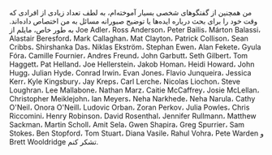 من همچنین از گفتگوهای شخصی بسیار آموخته‌ام، به لطف تعداد زیادی از افرادی که
وقت خود را برای بحث درباره ایده‌ها یا توضیح صبورانه مسائل به من اختصاص داده‌اند. به طور خاص، مایلم از
Joe Adler،
Ross Anderson،
Peter Bailis،
Márton Balassi،
Alastair Beresford،
Mark Callaghan،
Mat Clayton،
Patrick Collison،
Sean Cribbs،
Shirshanka Das،
Niklas Ekström،
Stephan Ewen،
Alan Fekete،
Gyula Fóra،
Camille Fournier،
Andres Freund،
John Garbutt،
Seth Gilbert،
Tom Haggett،
Pat Helland،
Joe Hellerstein،
Jakob Homan،
Heidi Howard،
John Hugg،
Julian Hyde،
Conrad Irwin،
Evan Jones،
Flavio Junqueira،
Jessica Kerr،
Kyle Kingsbury،
Jay Kreps،
Carl Lerche،
Nicolas Liochon،
Steve Loughran،
Lee Mallabone،
Nathan Marz،
Caitie McCaffrey،
Josie McLellan،
Christopher Meiklejohn،
Ian Meyers،
Neha Narkhede،
Neha Narula،
Cathy O'Neil،
Onora O'Neill،
Ludovic Orban،
Zoran Perkov،
Julia Powles،
Chris Riccomini،
Henry Robinson،
David Rosenthal،
Jennifer Rullmann،
Matthew Sackman،
Martin Scholl،
Amit Sela،
Gwen Shapira،
Greg Spurrier،
Sam Stokes،
Ben Stopford،
Tom Stuart،
Diana Vasile،
Rahul Vohra،
Pete Warden و
Brett Wooldridge تشکر کنم. 